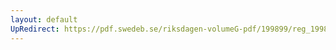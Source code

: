 ```yaml
---
layout: default
UpRedirect: https://pdf.swedeb.se/riksdagen-volumeG-pdf/199899/reg_199899/reg_199899_0122.pdf
---
```

